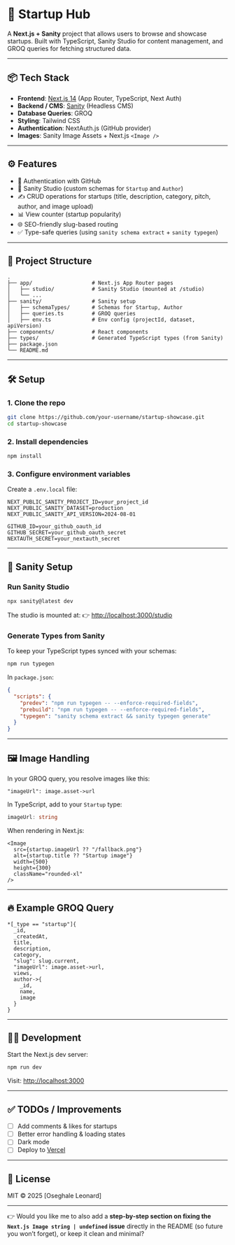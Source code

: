# 🚀 Startup Hub

A **Next.js + Sanity** project that allows users to browse and showcase startups.
Built with TypeScript, Sanity Studio for content management, and GROQ queries for fetching structured data.

---

## 📦 Tech Stack

* **Frontend**: [Next.js 14](https://nextjs.org/) (App Router, TypeScript, Next Auth)
* **Backend / CMS**: [Sanity](https://www.sanity.io/) (Headless CMS)
* **Database Queries**: GROQ
* **Styling**: Tailwind CSS
* **Authentication**: NextAuth.js (GitHub provider)
* **Images**: Sanity Image Assets + Next.js `<Image />`

---

## ⚙️ Features

* 🔑 Authentication with GitHub
* 📂 Sanity Studio (custom schemas for `Startup` and `Author`)
* ✍️ CRUD operations for startups (title, description, category, pitch, author, and image upload)
* 📊 View counter (startup popularity)
* 🌐 SEO-friendly slug-based routing
* ✅ Type-safe queries (using `sanity schema extract` + `sanity typegen`)

---

## 📁 Project Structure

```
.
├── app/                   # Next.js App Router pages
│   ├── studio/            # Sanity Studio (mounted at /studio)
│   └── ...
├── sanity/                # Sanity setup
│   ├── schemaTypes/       # Schemas for Startup, Author
│   ├── queries.ts         # GROQ queries
│   ├── env.ts             # Env config (projectId, dataset, apiVersion)
├── components/            # React components
├── types/                 # Generated TypeScript types (from Sanity)
├── package.json
└── README.md
```

---

## 🛠️ Setup

### 1. Clone the repo

```bash
git clone https://github.com/your-username/startup-showcase.git
cd startup-showcase
```

### 2. Install dependencies

```bash
npm install
```

### 3. Configure environment variables

Create a `.env.local` file:

```env
NEXT_PUBLIC_SANITY_PROJECT_ID=your_project_id
NEXT_PUBLIC_SANITY_DATASET=production
NEXT_PUBLIC_SANITY_API_VERSION=2024-08-01

GITHUB_ID=your_github_oauth_id
GITHUB_SECRET=your_github_oauth_secret
NEXTAUTH_SECRET=your_nextauth_secret
```

---

## 📡 Sanity Setup

### Run Sanity Studio

```bash
npx sanity@latest dev
```

The studio is mounted at:
👉 [http://localhost:3000/studio](http://localhost:3000/studio)

### Generate Types from Sanity

To keep your TypeScript types synced with your schemas:

```bash
npm run typegen
```

In `package.json`:

```json
{
  "scripts": {
    "predev": "npm run typegen -- --enforce-required-fields",
    "prebuild": "npm run typegen -- --enforce-required-fields",
    "typegen": "sanity schema extract && sanity typegen generate"
  }
}
```

---

## 🖼️ Image Handling

In your GROQ query, you resolve images like this:

```groq
"imageUrl": image.asset->url
```

In TypeScript, add to your `Startup` type:

```ts
imageUrl: string
```

When rendering in Next.js:

```tsx
<Image
  src={startup.imageUrl ?? "/fallback.png"}
  alt={startup.title ?? "Startup image"}
  width={500}
  height={300}
  className="rounded-xl"
/>
```

---

## 🔥 Example GROQ Query

```groq
*[_type == "startup"]{
  _id,
  _createdAt,
  title,
  description,
  category,
  "slug": slug.current,
  "imageUrl": image.asset->url,
  views,
  author->{
    _id,
    name,
    image
  }
}
```

---

## 🧑‍💻 Development

Start the Next.js dev server:

```bash
npm run dev
```

Visit: [http://localhost:3000](http://localhost:3000)

---

## ✅ TODOs / Improvements

* [ ] Add comments & likes for startups
* [ ] Better error handling & loading states
* [ ] Dark mode
* [ ] Deploy to [Vercel](https://vercel.com/)

---

## 📜 License

MIT © 2025 \[Oseghale Leonard]

---

👉 Would you like me to also add a **step-by-step section on fixing the `Next.js Image string | undefined` issue** directly in the README (so future you won’t forget), or keep it clean and minimal?

